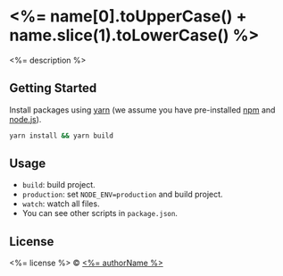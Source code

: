 # <%= name[0].toUpperCase() + name.slice(1).toLowerCase() %>

<%= description %>

## Getting Started

Install packages using [yarn](https://yarnpkg.com/) (we assume you have pre-installed [npm](https://www.npmjs.com/) and [node.js](https://nodejs.org/)).

```bash
yarn install && yarn build
```

## Usage

- `build`: build project.
- `production`: set `NODE_ENV=production` and build project.
- `watch`: watch all files.
- You can see other scripts in `package.json`.

## License

<%= license %> © [<%= authorName %>](<%= authorUrl %>)
